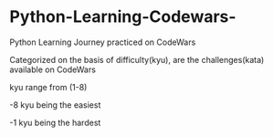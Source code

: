 # Python-Learning-Codewars-
Python Learning Journey practiced on CodeWars

Categorized on the basis of difficulty(kyu), are the challenges(kata) available on CodeWars

kyu range from (1-8)

-8 kyu being the easiest

-1 kyu being the hardest
